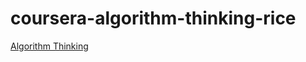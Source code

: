 # coursera-algorithm-thinking-rice

[Algorithm Thinking](https://class.coursera.org/algorithmicthink1-002)
